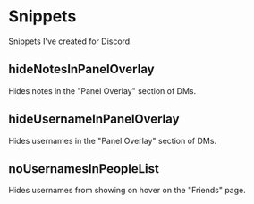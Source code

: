 # Snippets
Snippets I've created for Discord.

## hideNotesInPanelOverlay
Hides notes in the "Panel Overlay" section of DMs.

## hideUsernameInPanelOverlay
Hides usernames in the "Panel Overlay" section of DMs.

## noUsernamesInPeopleList
Hides usernames from showing on hover on the "Friends" page.
